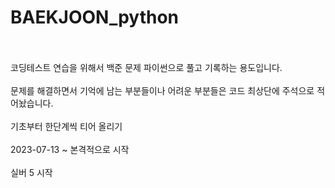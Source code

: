 # BAEKJOON_python
<br>
<br>
코딩테스트 연습을 위해서 백준 문제 파이썬으로 풀고 기록하는 용도입니다. <br><br>
문제를 해결하면서 기억에 남는 부분들이나 어려운 부분들은 코드 최상단에 주석으로 적어놨습니다.<br><br>
기초부터 한단계씩 티어 올리기<br><br>
2023-07-13 ~ 본격적으로 시작<br><br>
실버 5 시작 <br><br>
